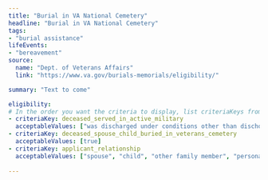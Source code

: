 ```yaml
---
title: "Burial in VA National Cemetery"
headline: "Burial in VA National Cemetery"
tags: 
- "burial assistance"
lifeEvents: 
- "bereavement"
source:
  name: "Dept. of Veterans Affairs"
  link: "https://www.va.gov/burials-memorials/eligibility/"

summary: "Text to come"

eligibility:
# In the order you want the criteria to display, list criteriaKeys from the csv here, each followed by a comma-separated list of which values indicate eligibility for that criteria. Wrap individual values in quotes if they have inner commas.
- criteriaKey: deceased_served_in_active_military
  acceptableValues: ["was discharged under conditions other than dischonorable", "died while on active duty"]
- criteriaKey: deceased_spouse_child_buried_in_veterans_cemetery
  acceptableValues: [true]
- criteriaKey: applicant_relationship
  acceptableValues: ["spouse", "child", "other family member", "personal or official representative"]
  
---
```

